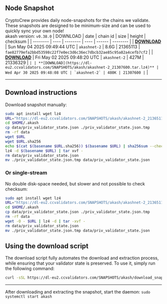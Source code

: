 ## Node Snapshot
CryptoCrew provides daily node-snapshots for the chains we validate. These snapshots are designed to be minimum-size and can be used to quickly sync your own node!  
akash version: `v0.38.0`
| DOWNLOAD | date | chain id | size | height | checksum |
| -------- | ---- | -------- | ---- | ------ | -------- |
| **[DOWNLOAD](https://dl-eu2.ccvalidators.com/SNAPSHOTS/akash/akashnet-2_21365113.tar.lz4)** | Sun May 04 2025 09:49:44 UTC | `akashnet-2` | 8.6G | 21365113 | `fae82779efa2bbd53598c22f7e0ec3d6c36ec7dbcb32ae85c95a82a4cefb7cf2` |
| **[DOWNLOAD](https://dl-eu2.ccvalidators.com/SNAPSHOTS/akash/akashnet-2_21336329.tar.lz4)** | Fri May 02 2025 09:48:20 UTC | `akashnet-2` | 427M | 21336329 | `` |
| **[DOWNLOAD](https://dl-eu2.ccvalidators.com/SNAPSHOTS/akash/akashnet-2_21307600.tar.lz4)** | Wed Apr 30 2025 09:48:08 UTC | `akashnet-2` | 480K | 21307600 | `` |

---

## Download instructions
Download snapshot manually:
```sh
sudo apt install wget lz4
URL="https://dl-eu2.ccvalidators.com/SNAPSHOTS/akash/akashnet-2_21365113.tar.lz4"
cd $HOME/.akash
cp data/priv_validator_state.json ./priv_validator_state.json.tmp
rm -rf data
wget $URL
wget $URL.sha256
echo $(cat $(basename $URL.sha256)) $(basename $URL) | sha256sum --check
lz4 -d $(basename $URL) | tar xvf -
rm data/priv_validator_state.json
mv ./priv_validator_state.json.tmp data/priv_validator_state.json
```

### Or single-stream
No double disk-space needed, but slower and not possible to check checksum:
```sh
sudo apt install wget lz4
URL="https://dl-eu2.ccvalidators.com/SNAPSHOTS/akash/akashnet-2_21365113.tar.lz4"
cd $HOME/.akash
cp data/priv_validator_state.json ./priv_validator_state.json.tmp
rm -rf data
wget -O - $URL | lz4 -d | tar -xvf -
rm data/priv_validator_state.json
mv ./priv_validator_state.json.tmp data/priv_validator_state.json
```





## Using the download script

The download script fully automates the download and extraction process, while ensuring that your validator state is preserved. To use it, simply run the following command:
```sh
curl -sSL https://dl-eu2.ccvalidators.com/SNAPSHOTS/akash/download_snapshot.sh | bash
```
---

After downloading and extracting the snapshot, start the daemon: `sudo systemctl start akash`

